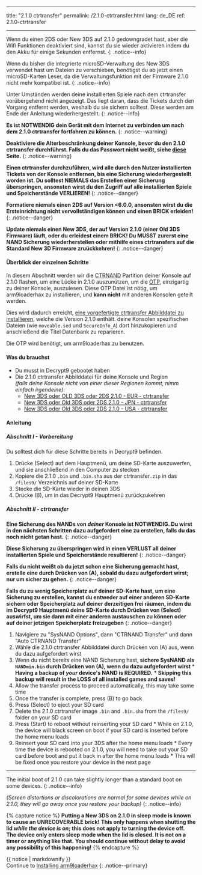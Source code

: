* * *

title: "2.1.0 ctrtransfer" permalink: /2.1.0-ctrtransfer.html lang: de_DE ref: 2.1.0-ctrtransfer

* * *

Wenn du einen 2DS oder New 3DS auf 2.1.0 gedowngradet hast, aber die Wifi Funktionen deaktiviert sind, kannst du sie wieder aktivieren indem du den Akku für einige Sekunden entfernst. {: .notice--info}

Wenn du bisher die integrierte microSD-Verwaltung des New 3DS verwendet hast um Dateien zu verschieben, benötigst du ab jetzt einen microSD-Karten Leser, da die Verwaltungsfunktion mit der Firmware 2.1.0 nicht mehr kompatibel ist. {: .notice--info}

Unter Umständen werden deine installierten Spiele nach dem ctrtransfer vorübergehend nicht angezeigt. Das liegt daran, dass die Tickets durch den Vorgang entfernt werden, weshalb du sie sichern solltest. Diese werden am Ende der Anleitung wiederhergestellt. {: .notice--info}

**Es ist NOTWENDIG dein Gerät mit dem Internet zu verbinden um nach dem 2.1.0 ctrtransfer fortfahren zu können.** {: .notice--warning}

**Deaktiviere die Alterbeschränkung deiner Konsole, bevor du den 2.1.0 ctrtransfer durchführst. Falls du das Passwort nicht weißt, siehe [diese](https://mkey.salthax.org/) Seite.** {: .notice--warning}

**Einen ctrtransfer durchzuführen, wird alle durch den Nutzer installierten Tickets von der Konsole entfernen, bis eine Sicherung wiederhergestellt worden ist. Du solltest NIEMALS das Erstellen einer Sicherung überspringen, ansonsten wirst du den Zugriff auf alle installierten Spiele und Speicherstände VERLIEREN!** {: .notice--danger}

**Formatiere niemals einen 2DS auf Version <6.0.0, ansonsten wirst du die Ersteinrichtung nicht vervollständigen können und einen BRICK erleiden!** {: .notice--danger}

**Update niemals einen New 3DS, der auf Version 2.1.0 (einer Old 3DS Firmware) läuft, oder du erleidest einem BRICK! Du MUSST zurerst eine NAND Sicherung wiederherstellen oder mithilfe eines ctrtransfers auf die Standard New 3D Firmware zruückkehren!** {: .notice--danger}

#### Überblick der einzelnen Schritte

In diesem Abschnitt werden wir die [CTRNAND](https://www.3dbrew.org/wiki/Flash_Filesystem#CTR_partition) Partition deiner Konsole auf 2.1.0 flashen, um eine Lücke in 2.1.0 auszunützen, um die [OTP](otp-info), einzigartig zu deiner Konsole, auszulesen. Diese OTP Datei ist nötig, um arm9loaderhax zu installieren, und **kann nicht** mit anderen Konsolen geteilt werden.

Dies wird dadurch erreicht, [eine vorgefertigte ctrtransfer Abbilddatei zu installieren](https://www.reddit.com/r/3dshacks/comments/4zhe4a/), welche die Version 2.1.0 enthält. deine Konsolen spezifischen Dateien (wie `moveable.sed` und `SecureInfo_A`) dort hinzukopieren und anschließend die Titel Datenbank zu reparieren.

Die OTP wird benötigt, um arm9loaderhax zu benutzen.

#### Was du brauchst

* Du musst in Decrypt9 gebootet haben
* Die 2.1.0 ctrtransfer Abbilddatei für deine Konsole und Region  
    *(falls deine Konsole nicht von einer dieser Regionen kommt, nimm einfach irgendeine)*: 
    * [New 3DS oder OLD 3DS oder 2DS 2.1.0 - EUR - ctrtransfer](magnet:?xt=urn:btih:89acc9c1b488b8b38251de0ddf07975d6bd354a1&dn=2.1.0-4E%5Fctrtransfer%5Fo3ds.zip&tr=udp%3A%2F%2Ftracker.coppersurfer.tk%3A6969%2Fannounce&tr=udp%3A%2F%2Ftracker.opentrackr.org%3A1337%2Fannounce&tr=http%3A%2F%2Ftracker.opentrackr.org%3A1337%2Fannounce&tr=udp%3A%2F%2Fzer0day.ch%3A1337%2Fannounce&tr=udp%3A%2F%2Ftracker.leechers-paradise.org%3A6969%2Fannounce&tr=http%3A%2F%2Fexplodie.org%3A6969%2Fannounce&tr=udp%3A%2F%2Fexplodie.org%3A6969%2Fannounce&tr=udp%3A%2F%2F9.rarbg.com%3A2710%2Fannounce&tr=udp%3A%2F%2Fp4p.arenabg.com%3A1337%2Fannounce&tr=http%3A%2F%2Fp4p.arenabg.com%3A1337%2Fannounce&tr=udp%3A%2F%2Ftracker.aletorrenty.pl%3A2710%2Fannounce&tr=http%3A%2F%2Ftracker.aletorrenty.pl%3A2710%2Fannounce&tr=http%3A%2F%2Ftracker1.wasabii.com.tw%3A6969%2Fannounce&tr=http%3A%2F%2Ftracker.baravik.org%3A6970%2Fannounce&tr=http%3A%2F%2Ftracker.tfile.me%2Fannounce&tr=udp%3A%2F%2Ftorrent.gresille.org%3A80%2Fannounce&tr=http%3A%2F%2Ftorrent.gresille.org%2Fannounce&tr=udp%3A%2F%2Ftracker.yoshi210.com%3A6969%2Fannounce&tr=udp%3A%2F%2Ftracker.tiny-vps.com%3A6969%2Fannounce&tr=udp%3A%2F%2Ftracker.filetracker.pl%3A8089%2Fannounce) 
    * [New 3DS oder Old 3DS oder 2DS 2.1.0 - JPN - ctrtransfer](magnet:?xt=urn:btih:3dbb9c9c85a33c6242f424dcbaebcacdd8a5912b&dn=2.1.0-4J%5Fctrtransfer%5Fo3ds.zip&tr=udp%3A%2F%2Ftracker.coppersurfer.tk%3A6969%2Fannounce&tr=udp%3A%2F%2Ftracker.opentrackr.org%3A1337%2Fannounce&tr=http%3A%2F%2Ftracker.opentrackr.org%3A1337%2Fannounce&tr=udp%3A%2F%2Fzer0day.ch%3A1337%2Fannounce&tr=udp%3A%2F%2Ftracker.leechers-paradise.org%3A6969%2Fannounce&tr=http%3A%2F%2Fexplodie.org%3A6969%2Fannounce&tr=udp%3A%2F%2Fexplodie.org%3A6969%2Fannounce&tr=udp%3A%2F%2F9.rarbg.com%3A2710%2Fannounce&tr=udp%3A%2F%2Fp4p.arenabg.com%3A1337%2Fannounce&tr=http%3A%2F%2Fp4p.arenabg.com%3A1337%2Fannounce&tr=udp%3A%2F%2Ftracker.aletorrenty.pl%3A2710%2Fannounce&tr=http%3A%2F%2Ftracker.aletorrenty.pl%3A2710%2Fannounce&tr=http%3A%2F%2Ftracker1.wasabii.com.tw%3A6969%2Fannounce&tr=http%3A%2F%2Ftracker.baravik.org%3A6970%2Fannounce&tr=http%3A%2F%2Ftracker.tfile.me%2Fannounce&tr=udp%3A%2F%2Ftorrent.gresille.org%3A80%2Fannounce&tr=http%3A%2F%2Ftorrent.gresille.org%2Fannounce&tr=udp%3A%2F%2Ftracker.yoshi210.com%3A6969%2Fannounce&tr=udp%3A%2F%2Ftracker.tiny-vps.com%3A6969%2Fannounce&tr=udp%3A%2F%2Ftracker.filetracker.pl%3A8089%2Fannounce) 
    * [New 3DS oder Old 3DS oder 2DS 2.1.0 - USA - ctrtransfer](magnet:?xt=urn:btih:1609ce9ee7b0ed9b6dea0b3e7cca4fc52dad6ff4&dn=2.1.0-4U%5Fctrtransfer%5Fo3ds.zip&tr=udp%3A%2F%2Ftracker.coppersurfer.tk%3A6969%2Fannounce&tr=udp%3A%2F%2Ftracker.opentrackr.org%3A1337%2Fannounce&tr=http%3A%2F%2Ftracker.opentrackr.org%3A1337%2Fannounce&tr=udp%3A%2F%2Fzer0day.ch%3A1337%2Fannounce&tr=udp%3A%2F%2Ftracker.leechers-paradise.org%3A6969%2Fannounce&tr=http%3A%2F%2Fexplodie.org%3A6969%2Fannounce&tr=udp%3A%2F%2Fexplodie.org%3A6969%2Fannounce&tr=udp%3A%2F%2F9.rarbg.com%3A2710%2Fannounce&tr=udp%3A%2F%2Fp4p.arenabg.com%3A1337%2Fannounce&tr=http%3A%2F%2Fp4p.arenabg.com%3A1337%2Fannounce&tr=udp%3A%2F%2Ftracker.aletorrenty.pl%3A2710%2Fannounce&tr=http%3A%2F%2Ftracker.aletorrenty.pl%3A2710%2Fannounce&tr=http%3A%2F%2Ftracker1.wasabii.com.tw%3A6969%2Fannounce&tr=http%3A%2F%2Ftracker.baravik.org%3A6970%2Fannounce&tr=http%3A%2F%2Ftracker.tfile.me%2Fannounce&tr=udp%3A%2F%2Ftorrent.gresille.org%3A80%2Fannounce&tr=http%3A%2F%2Ftorrent.gresille.org%2Fannounce&tr=udp%3A%2F%2Ftracker.yoshi210.com%3A6969%2Fannounce&tr=udp%3A%2F%2Ftracker.tiny-vps.com%3A6969%2Fannounce&tr=udp%3A%2F%2Ftracker.filetracker.pl%3A8089%2Fannounce)

#### Anleitung

##### Abschnitt I - Vorbereitung

Du solltest dich für diese Schritte bereits in Decrypt9 befinden.

  1. Drücke (Select) auf dem Hauptmenü, um deine SD-Karte auszuwerfen, und sie anschließend in den Computer zu stecken
  2. Kopiere die 2.1.0 `.bin` und `.bin.sha` aus der ctrtransfer`.zip` in das `/files9/` Verzeichnis auf deiner SD-Karte
  3. Stecke die SD-Karte wieder in deinen 3DS
  4. Drücke (B), um in das Decrypt9 Hauptmenü zurückzukehren

##### Abschnitt II - ctrtransfer

**Eine Sicherung des NANDs von *deiner* Konsole ist NOTWENDIG. Du wirst in den nächsten Schritten dazu aufgefordert eine zu erstellen, falls du das noch nicht getan hast.** {: .notice--danger}

**Diese Sicherung zu überspringen wird in einen VERLUST all deiner installierten Spiele und Speicherstände resultieren!** {: .notice--danger}

**Falls du nicht weißt ob du jetzt schon eine Sicherung gemacht hast, erstelle eine durch Drücken von (A), sobald du dazu aufgefordert wirst; nur um sicher zu gehen.** {: .notice--danger}

**Falls du zu wenig Speicherplatz auf deiner SD-Karte hast, um eine Sicherung zu erstellen, kannst du entweder auf einer anderen SD-Karte sichern oder Speicherplatz auf deiner derzeitigen frei räumen, indem du im Decrypt9 Hauptmenü deine SD-Karte durch Drücken von (Select) auswirfst, um sie dann mit einer anderen austauschen zu können oder auf deiner jetzigen Speicherplatz freizugeben** {: .notice--danger}

  1. Navigiere zu "SysNAND Options", dann "CTRNAND Transfer" und dann "Auto CTRNAND Transfer"
  2. Wähle die 2.1.0 ctrtransfer Abbilddatei durch Drücken von (A) aus, wenn du dazu aufgefordert wirst
  3. Wenn du nicht bereits eine NAND Sicherung hast, **sichere SysNAND als `NANDmin.bin` durch Drücken von (A), wenn du dazu aufgefordert wirst** 
    * **Having a backup of *your* device's NAND is REQUIRED.**
    * **Skipping this backup will result in the LOSS of all installed games and saves!**
  4. Allow the transfer process to proceed automatically, this may take some time
  5. Once the transfer is complete, press (B) to go back
  6. Press (Select) to eject your SD card
  7. Delete the 2.1.0 ctrtransfer image `.bin` and `.bin.sha` from the `/files9/` folder on your SD card
  8. Press (Start) to reboot without reinserting your SD card 
    * While on 2.1.0, the device will black screen on boot if your SD card is inserted before the home menu loads
  9. Reinsert your SD card into your 3DS after the home menu loads 
    * Every time the device is rebooted on 2.1.0, you will need to take out your SD card before boot and put it back in after the home menu loads
    * This will be fixed once you restore your device in the next page

* * *

The initial boot of 2.1.0 can take slightly longer than a standard boot on some devices. {: .notice--info}

*(Screen distortions or discolorations are normal for some devices while on 2.1.0, they will go away once you restore your backup)* {: .notice--info}

{% capture notice %} **Putting a New 3DS on 2.1.0 in sleep mode is known to cause an UNRECOVERABLE brick!** **This only happens when shutting the lid *while the device is on*; this does not apply to turning the device off.** **The device only enters sleep mode when the lid is closed. It is not on a timer or anything like that.** **You should continue without delay to avoid any possibility of this happening!** {% endcapture %}<div class="notice--danger">{{ notice | markdownify }}</div>Continue to [Installing arm9loaderhax](installing-arm9loaderhax) {: .notice--primary}